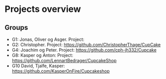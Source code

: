 # Projects overview
## Groups
* G1: Jonas, Oliver og Asger. Project:
* G2: Christopher. Project: https://github.com/ChristopherThage/CupCake
* G4: Joachim og Peter. Project: https://github.com/cph-jh332/Cupcake
* G8: Kasper og Anton: Project: https://github.com/LennartBedrager/CupcakeShop
* G10 David, Tjalfe, Kasper: https://github.com/KasperOnFire/Cupcakeshop

